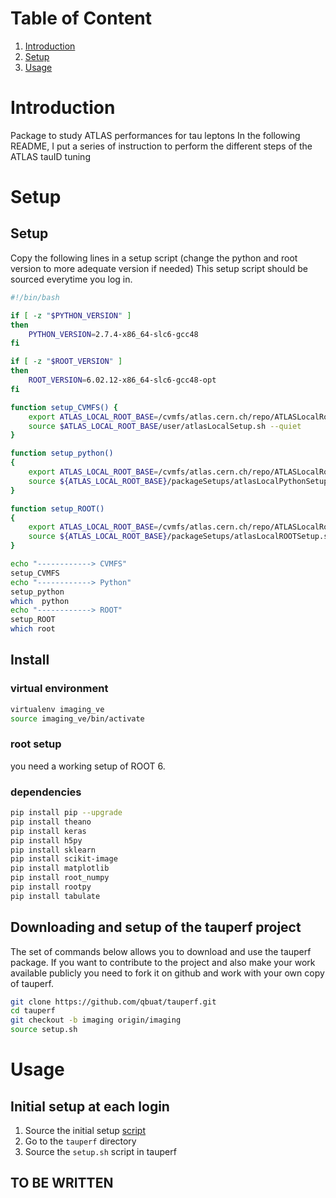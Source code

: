 # Table of Content

1. [Introduction](#introduction)
2. [Setup](#setup)
3. [Usage](#usage)

# Introduction
Package to study ATLAS performances for tau leptons
In the following README, I put a series of instruction to perform the different steps of the ATLAS tauID tuning

# Setup 
## Setup
Copy the following lines in a setup script (change the python and root version to more adequate version if needed)
This setup script should be sourced everytime you log in.
```bash
#!/bin/bash

if [ -z "$PYTHON_VERSION" ]
then
    PYTHON_VERSION=2.7.4-x86_64-slc6-gcc48
fi

if [ -z "$ROOT_VERSION" ]
then
    ROOT_VERSION=6.02.12-x86_64-slc6-gcc48-opt
fi

function setup_CVMFS() {
    export ATLAS_LOCAL_ROOT_BASE=/cvmfs/atlas.cern.ch/repo/ATLASLocalRootBase
    source $ATLAS_LOCAL_ROOT_BASE/user/atlasLocalSetup.sh --quiet
}

function setup_python()
{
    export ATLAS_LOCAL_ROOT_BASE=/cvmfs/atlas.cern.ch/repo/ATLASLocalRootBase
    source ${ATLAS_LOCAL_ROOT_BASE}/packageSetups/atlasLocalPythonSetup.sh ${PYTHON_VERSION} --quiet
}

function setup_ROOT()
{
    export ATLAS_LOCAL_ROOT_BASE=/cvmfs/atlas.cern.ch/repo/ATLASLocalRootBase
    source ${ATLAS_LOCAL_ROOT_BASE}/packageSetups/atlasLocalROOTSetup.sh --rootVersion ${ROOT_VERSION} --skipConfirm --quiet
}

echo "------------> CVMFS"
setup_CVMFS
echo "------------> Python"
setup_python
which  python
echo "------------> ROOT"
setup_ROOT
which root
```

## Install
### virtual environment
```bash
virtualenv imaging_ve
source imaging_ve/bin/activate
```
### root setup
you need a working setup of ROOT 6.

### dependencies
```bash
pip install pip --upgrade
pip install theano
pip install keras
pip install h5py
pip install sklearn
pip install scikit-image
pip install matplotlib
pip install root_numpy
pip install rootpy
pip install tabulate
```

## Downloading and setup of the tauperf project
The set of commands below allows you to download and use the tauperf package. If you want to contribute to the project and also make your work available publicly you need to fork it on github and work with your own copy of tauperf.

```bash
git clone https://github.com/qbuat/tauperf.git
cd tauperf
git checkout -b imaging origin/imaging
source setup.sh
```
# Usage
## Initial setup at each login
1. Source the initial setup [script](#setup)
1. Go to the `tauperf` directory
1. Source the `setup.sh` script in tauperf

## TO BE WRITTEN

